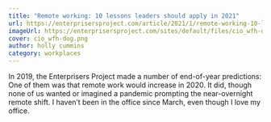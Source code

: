 ```yaml
---
title: "Remote working: 10 lessons leaders should apply in 2021"
url: https://enterprisersproject.com/article/2021/1/remote-working-10-lessons-leaders-2021?sc_cid=7016000000127fIAAQ
imageUrl: https://enterprisersproject.com/sites/default/files/cio_wfh-dog.png
cover: cio_wfh-dog.png
author: holly cummins
category: workplaces
---
```


In 2019, the Enterprisers Project made a number of end-of-year predictions: One of them was that remote work would increase in 2020. It did, though none of us wanted or imagined a pandemic prompting the near-overnight remote shift. I haven’t been in the office since March, even though I love my office.
